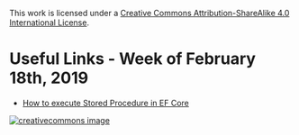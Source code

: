 This work is licensed under a
[Creative Commons Attribution-ShareAlike 4.0 International License](http://creativecommons.org/licenses/by-sa/4.0/).

Useful Links - Week of February 18th, 2019
======

- [How to execute Stored Procedure in EF Core](https://dotnetthoughts.net/how-to-execute-storedprocedure-in-ef-core/)

[![creativecommons image](https://i.creativecommons.org/l/by-sa/4.0/80x15.png)](http://creativecommons.org/licenses/by-sa/4.0/)